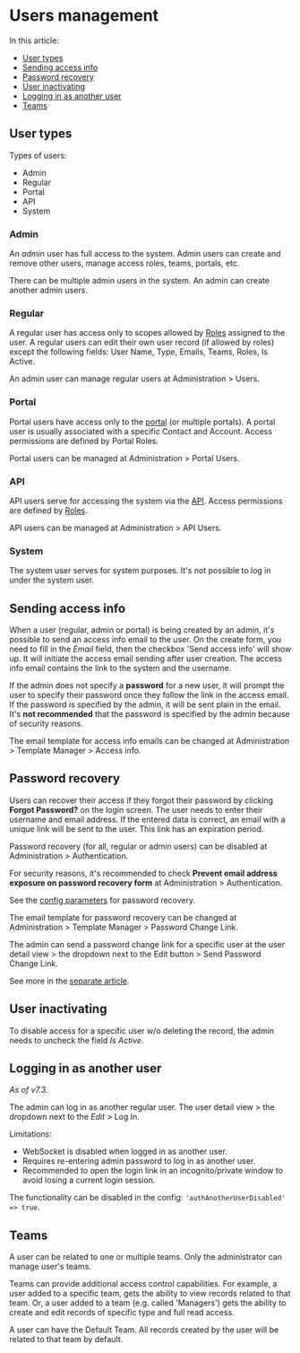 # Users management

In this article:

* [User types](#user-types)
* [Sending access info](#sending-access-info)
* [Password recovery](#password-recovery)
* [User inactivating](#user-inactivating)
* [Logging in as another user](#logging-in-as-another-user)
* [Teams](#teams)

## User types

Types of users:

* Admin
* Regular
* Portal
* API
* System

### Admin

An *admin* user has full access to the system. Admin users can create and remove other users, manage access roles, teams, portals, etc.

There can be multiple admin users in the system. An admin can create another admin users.

### Regular

A regular user has access only to scopes allowed by [Roles](roles-management.md) assigned to the user. A regular users can edit their own user record (if allowed by roles) except the following fields: User Name, Type, Emails, Teams, Roles, Is Active.

An admin user can manage regular users at Administration > Users.

### Portal

Portal users have access only to the [portal](portal.md) (or multiple portals). A portal user is usually associated with a specific Contact and Account. Access permissions are defined by Portal Roles.

Portal users can be managed at Administration > Portal Users.

### API

API users serve for accessing the system via the [API](../development/api.md). Access permissions are defined by [Roles](roles-management.md).

API users can be managed at Administration > API Users.

### System

The system user serves for system purposes. It's not possible to log in under the system user.

## Sending access info

When a user (regular, admin or portal) is being created by an admin, it's possible to send an access info email to the user. On the create form, you need to fill in the *Email* field, then the checkbox 'Send access info' will show up. It will initiate the access email sending after user creation. The access info email contains the link to the system and the username.

If the admin does not specify a **password** for a new user, it will prompt the user to specify their password once they follow the link in the access email. If the password is specified by the admin, it will be sent plain in the email. It's **not recommended** that the password is specified by the admin because of security reasons.

The email template for access info emails can be changed at Administration > Template Manager > Access info.

## Password recovery

Users can recover their access if they forgot their password by clicking **Forgot Password?** on the login screen. The user needs to enter their username and email address. If the entered data is correct, an email with a unique link will be sent to the user. This link has an expiration period.

Password recovery (for all, regular or admin users) can be disabled at Administration > Authentication.

For security reasons, it's recommended to check **Prevent email address exposure on password recovery form** at Administration > Authentication.

See the [config parameters](config-params.md#passwords) for password recovery.

The email template for password recovery can be changed at Administration > Template Manager > Password Change Link.

The admin can send a password change link for a specific user at the user detail view > the dropdown next to the Edit button > Send Password Change Link.

See more in the [separate article](passwords.md).

## User inactivating

To disable access for a specific user w/o deleting the record, the admin needs to uncheck the field *Is Active*.

## Logging in as another user

*As of v7.3.*

The admin can log in as another regular user. The user detail view > the dropdown next to the *Edit* > Log In.

Limitations:

* WebSocket is disabled when logged in as another user.
* Requires re-entering admin password to log in as another user.
* Recommended to open the login link in an incognito/private window to avoid losing a current login session.

The functionality can be disabled in the config: `'authAnotherUserDisabled' => true`.

## Teams

A user can be related to one or multiple teams. Only the administrator can manage user's teams.

Teams can provide additional access control capabilities. For example, a user added to a specific team, gets the ability to view records related to that team. Or, a user added to a team (e.g. called 'Managers') gets the ability to create and edit records of specific type and full read access.

A user can have the Default Team. All records created by the user will be related to that team by default.
